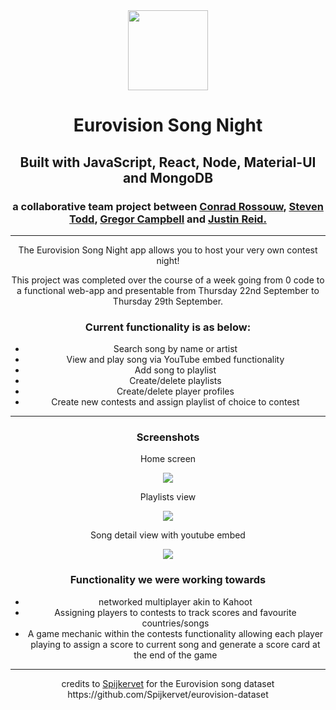 <div align=center>
<img width=128px height=128px src=https://user-images.githubusercontent.com/107511052/193862311-1a99fb7d-241b-4cfb-b94d-817d8445c5ec.png>

<h1>Eurovision Song Night</h1>
  <h2> Built with JavaScript, React, Node, Material-UI and MongoDB </h2>
  <h3> a collaborative team project between <a href=https://github.com/conradr>Conrad Rossouw</a>, <a href=https://github.com/FlarePhoto75>Steven Todd</a>, <a href=https://github.com/g-reg7554> Gregor Campbell</a> and <a href=https://github.com/dieeer> Justin Reid.</a> </h3>
  <hr>
  <p> The Eurovision Song Night app allows you to host your very own contest night!</p>
  <p> This project was completed over the course of a week going from 0 code to a functional web-app and presentable from Thursday 22nd September to Thursday 29th September. </p>
  <h3>Current functionality is as below:</h3>
<ul> 
  <li>
    Search song by name or artist
  </li>
  <li>
    View and play song via YouTube embed functionality
  </li>
  <li>
    Add song to playlist
  </li>
  <li>
    Create/delete playlists
  </li>
  <li>
    Create/delete player profiles
  </li>
  <li>
    Create new contests and assign playlist of choice to contest
  </li>
  </ul>
  <hr>
  <h3>Screenshots</h3>
  <div display=flex>
    <p> Home screen </p>
<img src=https://user-images.githubusercontent.com/107511052/193864341-1a9fd62c-4723-46d7-810c-ea9f108966d0.png>
    <p> Playlists view </p>
<img src=https://user-images.githubusercontent.com/107511052/193864492-4942cad9-d80a-463f-bd19-9e50b0c212f1.png>
    <p> Song detail view with youtube embed</p>
<img src=https://user-images.githubusercontent.com/107511052/193864580-783e942d-f849-4aa1-89e4-f32f5fafa24b.png>
  </div>
  <div class=none>
    <h3> Functionality we were working towards </h3>
    <ul>
    <li> 
      networked multiplayer akin to Kahoot
    </li>
    <li>
      Assigning players to contests to track scores and favourite countries/songs
    </li>
    <li>
      A game mechanic within the contests functionality allowing each player playing to assign a score to current song and generate a score card at the end of the game
      </li>
    </ul>
  <hr>
  <p> credits to <a href=https://github.com/Spijkervet>Spijkervet</a>  for the Eurovision song dataset https://github.com/Spijkervet/eurovision-dataset </p>
  </div>
